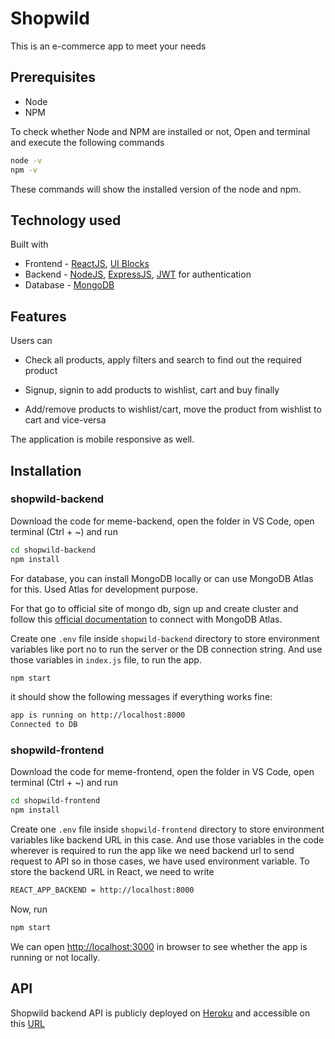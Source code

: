 # Shopwild

This is an e-commerce app to meet your needs

## Prerequisites

- Node
- NPM

To check whether Node and NPM are installed or not, Open and terminal and execute the following commands

```bash
node -v
npm -v
```

These commands will show the installed version of the node and npm.

## Technology used

Built with

- Frontend - [ReactJS](https://reactjs.org/), [UI Blocks](https://ui-blocks.netlify.app)
- Backend - [NodeJS](https://nodejs.org/en/), [ExpressJS](ExpressJS), [JWT](https://jwt.io/) for authentication
- Database - [MongoDB](https://www.mongodb.com/)

## Features

Users can

- Check all products, apply filters and search to find out the required product

- Signup, signin to add products to wishlist, cart and buy finally

- Add/remove products to wishlist/cart, move the product from wishlist to cart and vice-versa

The application is mobile responsive as well.

## Installation

### shopwild-backend

Download the code for meme-backend, open the folder in VS Code, open terminal (Ctrl + ~) and run

```bash
cd shopwild-backend
npm install
```

For database, you can install MongoDB locally or can use MongoDB Atlas for this. Used Atlas for development purpose.

For that go to official site of mongo db, sign up and create cluster and follow this [official documentation](https://docs.atlas.mongodb.com/getting-started/) to connect with MongoDB Atlas.

Create one `.env` file inside `shopwild-backend` directory to store environment variables like port no to run the server or the DB connection string. And use those variables in `index.js` file, to run the app.

```bash
npm start
```

it should show the following messages if everything works fine:

```bash
app is running on http://localhost:8000
Connected to DB
```

### shopwild-frontend

Download the code for meme-frontend, open the folder in VS Code, open terminal (Ctrl + ~) and run

```bash
cd shopwild-frontend
npm install
```

Create one `.env` file inside `shopwild-frontend` directory to store environment variables like backend URL in this case. And use those variables in the code wherever is required to run the app like we need backend url to send request to API so in those cases, we have used environment variable. To store the backend URL in React, we need to write

```bash
REACT_APP_BACKEND = http://localhost:8000
```

Now, run

```bash
npm start
```

We can open [http://localhost:3000](http://localhost:3000) in browser to see whether the app is running or not locally.

## API

Shopwild backend API is publicly deployed on [Heroku](https://www.heroku.com/) and accessible on this [URL](https://api-shopwild.herokuapp.com/v1)
